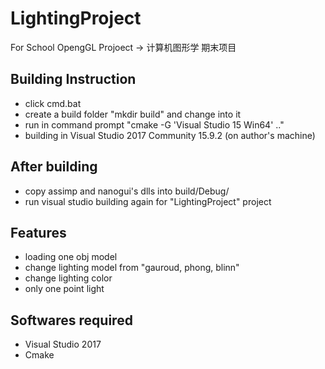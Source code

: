 # LightingProject
For School OpengGL Projoect -> 
计算机图形学 期末项目
## Building Instruction
- click cmd.bat
- create a build folder "mkdir build" and change into it
- run in command prompt "cmake -G 'Visual Studio 15 Win64' .."
- building in Visual Studio 2017 Community 15.9.2 (on author's machine)
## After building
- copy assimp and nanogui's dlls into build/Debug/
- run visual studio building again for "LightingProject" project

## Features
- loading one obj model
- change lighting model from "gauroud, phong, blinn"
- change lighting color
- only one point light

## Softwares required
- Visual Studio 2017
- Cmake
